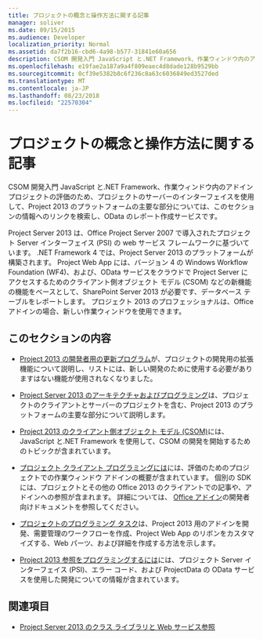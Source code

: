 ```yaml
---
title: プロジェクトの概念と操作方法に関する記事
manager: soliver
ms.date: 09/15/2015
ms.audience: Developer
localization_priority: Normal
ms.assetid: da7f2b16-cbd6-4a98-b577-31841e60a656
description: CSOM 開発入門 JavaScript と.NET Framework、作業ウィンドウ内のアドイン プロジェクトの評価のため、プロジェクトのサーバーのインターフェイスを使用して、Project 2013 のプラットフォームの主要な部分については、このセクションの情報へのリンクを検索し、OData のレポート作成サービスです。
ms.openlocfilehash: e19fae2a187a9a4f809eaec4d8dade128b9529bb
ms.sourcegitcommit: 0cf39e5382b8c6f236c8a63c6036849ed3527ded
ms.translationtype: MT
ms.contentlocale: ja-JP
ms.lasthandoff: 08/23/2018
ms.locfileid: "22570304"
---
```

# <a name="project-conceptual-and-how-to-articles"></a>プロジェクトの概念と操作方法に関する記事

CSOM 開発入門 JavaScript と.NET Framework、作業ウィンドウ内のアドイン プロジェクトの評価のため、プロジェクトのサーバーのインターフェイスを使用して、Project 2013 のプラットフォームの主要な部分については、このセクションの情報へのリンクを検索し、OData のレポート作成サービスです。
  
Project Server 2013 は、Office Project Server 2007 で導入されたプロジェクト Server インターフェイス (PSI) の web サービス フレームワークに基づいています。 .NET Framework 4 では、Project Server 2013 のプラットフォームが構築されます。 Project Web App には、バージョン 4 の Windows Workflow Foundation (WF4)、および、OData サービスをクラウドで Project Server にアクセスするためのクライアント側オブジェクト モデル (CSOM) などの新機能の機能をベースとして、SharePoint Server 2013 が必要です、データベース テーブルをレポートします。 プロジェクト 2013 のプロフェッショナルは、Office アドインの場合、新しい作業ウィンドウを使用できます。
  
## <a name="in-this-section"></a>このセクションの内容

- [Project 2013 の開発者用の更新プログラム](updates-for-developers-in-project-2013.md)が、プロジェクトの開発用の拡張機能について説明し、リストには、新しい開発のために使用する必要がありますはない機能が使用されなくなりました。 
  
- [Project Server 2013 のアーキテクチャおよびプログラミング](project-server-2013-architecture-and-programmability.md)は、プロジェクトのクライアントとサーバーのプロジェクトを含む、Project 2013 のプラットフォームの主要な部分について説明します。 
  
- [Project 2013 のクライアント側オブジェクト モデル (CSOM)](client-side-object-model-csom-for-project-2013.md)には、JavaScript と.NET Framework を使用して、CSOM の開発を開始するためのトピックが含まれています。 
  
- [プロジェクト クライアント プログラミングには](project-client-programming.md)には、評価のためのプロジェクトでの作業ウィンドウ アドインの概要が含まれています。 個別の SDK には、プロジェクトとその他の Office 2013 のクライアントでの記事や、アドインへの参照が含まれます。 詳細については、 [Office アドイン](https://docs.microsoft.com/en-us/office/dev/add-ins/overview/office-add-ins)の開発者向けドキュメントを参照してください。 
  
- [プロジェクトのプログラミング タスク](project-programming-tasks.md)は、Project 2013 用のアドインを開発、需要管理のワークフローを作成、Project Web App のリボンをカスタマイズする、Web パーツ、および詳細を作成する方法を示します。 
  
- [Project 2013 参照をプログラミングするには](project-2013-programming-references.md)には、プロジェクト Server インターフェイス (PSI)、エラー コード、および ProjectData の OData サービスを使用した開発についての情報が含まれています。 
  
## <a name="see-also"></a>関連項目

- [Project Server 2013 のクラス ライブラリと Web サービス参照](http://msdn.microsoft.com/library/ef1830e0-3c9a-4f98-aa0a-5556c298e7d1%28Office.15%29.aspx)
  

